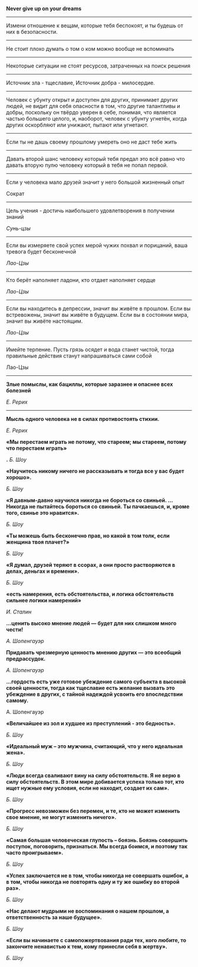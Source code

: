 **Never give up on your dreams**

---

Измени отношение к вещам, которые тебя беспокоят, и ты будешь от них в безопасности.

---

Не стоит плохо думать о том о ком можно вообще не вспоминать

---

Некоторые ситуации не стоят ресурсов, затраченных на поиск решения

---

Источник зла - тщеславие, 
Источник добра - милосердие.

---

Человек с убунту открыт и доступен для других, принимает других людей, не видит для себя опасности в том, что другие талантливы и добры, поскольку он твёрдо уверен в себе, понимая, что является частью большего целого, и, наоборот, человек с убунту угнетён, когда других оскорбляют или унижают, пытают или угнетают.

---

Если ты не дашь своему прошлому умереть оно не даст тебе жить

---

Давать второй шанс человеку который тебя предал это всё равно что давать вторую пулю человеку который в тебя не попал первой.

---

Если у человека мало друзей значит у него большой жизненный опыт

Сократ

---

Цель учения - достичь наибольшего удовлетворения в получении знаний

*Сунь-цзы*

---

Если вы измеряете свой успех мерой чужих похвал и порицаний,  ваша тревога будет бесконечной

*Лао-Цзы*

---

Кто берёт наполняет ладони, кто отдает наполняет сердце

*Лао-Цзы*

---

Если вы находитесь в депрессии, значит вы живёте в прошлом. Если вы встревожены, значит вы живёте в будущем. Если вы в состоянии мира, значит вы живёте настоящим.

*Лао-Цзы*

---

Имейте терпение. Пусть грязь осядет и вода станет чистой, тогда правильные действия станут напрашиваться сами собой

Лао-Цзы

---

**Злые помыслы, как бациллы, которые заразнее и опаснее всех болезней**

*Е. Рерих*

---

**Мысль одного человека не в силах противостоять стихии.**

*Е. Рерих*

**«Мы перестаем играть не потому, что стареем; мы стареем, потому что перестаем играть»**

**.** *Б. Шоу*

**«Научитесь никому ничего не рассказывать и тогда все у вас будет хорошо».**

*Б. Шоу*

**«Я давным-давно научился никогда не бороться со свиньей. ... Никогда не пытайтесь бороться со свиньей. Ты пачкаешься, и, кроме того, свинье это нравится».**

*Б. Шоу*

**«Ты можешь быть бесконечно прав, но какой в том толк, если женщина твоя плачет?»**

*Б. Шоу*

**«Я думал, друзей теряют в ссорах, а они просто растворяются в делах, деньгах и времени».**

*Б. Шоу*

**«есть намерения, есть обстоятельства, и логика обстоятельств сильнее логики намерений»**

*И. Сталин*

**...ценить высоко мнение людей — будет для них слишком много чести!**

*А. Шопенгауэр*

**Придавать чрезмерную ценность мнению других — это всеобщий предрассудок.** 

*А. Шопенгауэр*

**...гордость есть уже готовое убеждение самого субъекта в высокой своей ценности, тогда как тщеславие есть желание вызвать это убеждение в других, с тайной надеждой усвоить его впоследствии самому.** 

А. Шопенгауэр

**«Величайшее из зол и худшее из преступлений - это бедность».** 

*Б. Шоу*

**«Идеальный муж – это мужчина, считающий, что у него идеальная жена».** 

*Б. Шоу*

**«Люди всегда сваливают вину на силу обстоятельств. Я не верю в силу обстоятельств. В этом мире добивается успеха только тот, кто ищет нужные ему условия, если не находит, создает их сам».** 

*Б. Шоу*

**«Прогресс невозможен без перемен, и те, кто не может изменить свое мнение, не могут изменить ничего».** 

*Б. Шоу* 

**«Самая большая человеческая глупость – боязнь. Боязнь совершить поступок, поговорить, признаться. Мы всегда боимся, и поэтому так часто проигрываем».** 

*Б. Шоу*

**«Успех заключается не в том, чтобы никогда не совершать ошибок, а в том, чтобы никогда не повторять одну и ту же ошибку во второй раз».** 

*Б. Шоу*

**«Нас делают мудрыми не воспоминания о нашем прошлом, а ответственность за наше будущее».** 

*Б. Шоу*

**«Если вы начинаете с самопожертвования ради тех, кого любите, то закончите ненавистью к тем, кому принесли себя в жертву».**

*Б. Шоу*